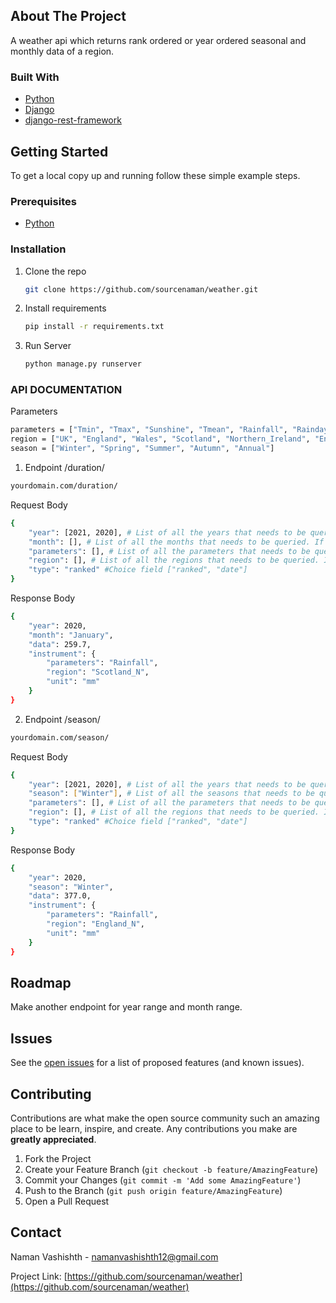 <!-- ABOUT THE PROJECT -->

## About The Project

A weather api which returns rank ordered or year ordered seasonal and monthly data of a region.

### Built With

- [Python](https://www.python.org/)
- [Django](https://www.djangoproject.com/)
- [django-rest-framework](https://www.django-rest-framework.org/)

<!-- GETTING STARTED -->

## Getting Started

To get a local copy up and running follow these simple example steps.

### Prerequisites

- [Python](https://www.python.org/)

### Installation

1. Clone the repo
   ```sh
   git clone https://github.com/sourcenaman/weather.git
   ```
2. Install requirements
   ```sh
   pip install -r requirements.txt
   ```
3. Run Server
   ```sh
   python manage.py runserver
   ```

### API DOCUMENTATION

Parameters
```sh
parameters = ["Tmin", "Tmax", "Sunshine", "Tmean", "Rainfall", "Raindays1mm", "Airfrost"]
region = ["UK", "England", "Wales", "Scotland", "Northern_Ireland", "England_and_Wales", "England_N", "England_S", "Scotland_N", "Scotland_E", "Scotland_W", "England_E_and_NE", "England_NW_and_N_Wales", "Midlands", "East_Anglia", "England_SW_and_S_Wales", "England_SE_and_Central_S"]
season = ["Winter", "Spring", "Summer", "Autumn", "Annual"]
```
1. Endpoint /duration/
```sh
yourdomain.com/duration/
```
Request Body
```sh
{
    "year": [2021, 2020], # List of all the years that needs to be queried. If the list is empty then all the years will be queried (type(int))
    "month": [], # List of all the months that needs to be queried. If the list is empty then all the months will be queried (type(int))
    "parameters": [], # List of all the parameters that needs to be queried. If the list is empty then all the parameters will be queried (type(string)) (case sensitive)
    "region": [], # List of all the regions that needs to be queried. If the list is empty then all the regions will be queried (type(string)) (case sensitive)
    "type": "ranked" #Choice field ["ranked", "date"]
}
```
Response Body
```sh
{
    "year": 2020,
    "month": "January",
    "data": 259.7,
    "instrument": {
        "parameters": "Rainfall",
        "region": "Scotland_N",
        "unit": "mm"
    }
}
```

2. Endpoint /season/
```sh
yourdomain.com/season/
```
Request Body
```sh
{
    "year": [2021, 2020], # List of all the years that needs to be queried. If the list is empty then all the years will be queried (type(int))
    "season": ["Winter"], # List of all the seasons that needs to be queried. If the list is empty then all the seasons will be queried (type(string)) (case sensitive)
    "parameters": [], # List of all the parameters that needs to be queried. If the list is empty then all the parameters will be queried (type(string)) (case sensitive)
    "region": [], # List of all the regions that needs to be queried. If the list is empty then all the regions will be queried (type(string)) (case sensitive)
    "type": "ranked" #Choice field ["ranked", "date"]
}
```
Response Body
```sh
{
    "year": 2020,
    "season": "Winter",
    "data": 377.0,
    "instrument": {
        "parameters": "Rainfall",
        "region": "England_N",
        "unit": "mm"
    }
}
```


<!-- ROADMAP -->

## Roadmap

Make another endpoint for year range and month range.

## Issues

See the [open issues](https://github.com/sourcenaman/weather/issues) for a list of proposed features (and known issues).

<!-- CONTRIBUTING -->

## Contributing

Contributions are what make the open source community such an amazing place to be learn, inspire, and create. Any contributions you make are **greatly appreciated**.

1. Fork the Project
2. Create your Feature Branch (`git checkout -b feature/AmazingFeature`)
3. Commit your Changes (`git commit -m 'Add some AmazingFeature'`)
4. Push to the Branch (`git push origin feature/AmazingFeature`)
5. Open a Pull Request

<!-- CONTACT -->

## Contact

Naman Vashishth - namanvashishth12@gmail.com

Project Link: [https://github.com/sourcenaman/weather](https://github.com/sourcenaman/weather)